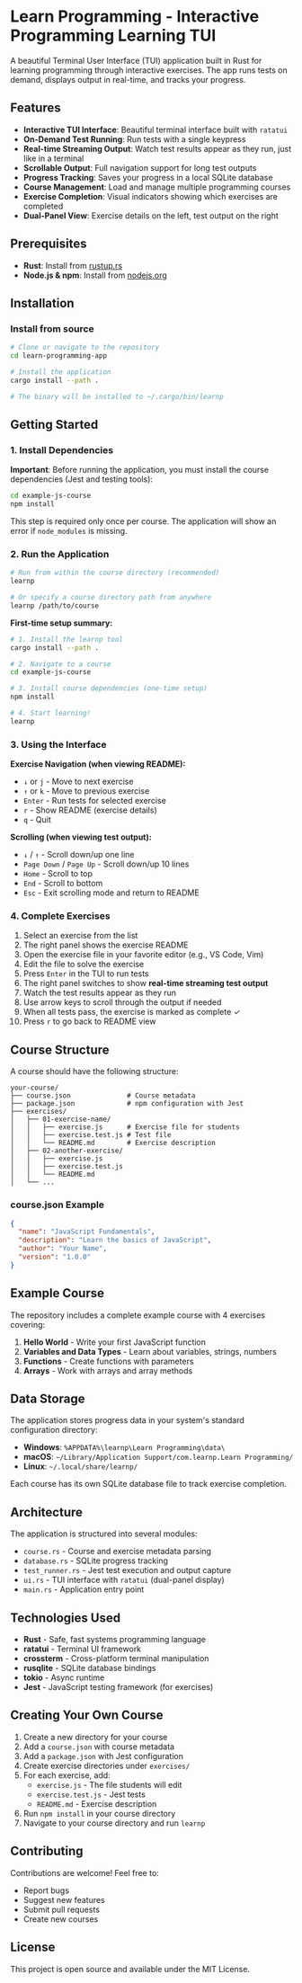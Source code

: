 # Learn Programming - Interactive Programming Learning TUI

A beautiful Terminal User Interface (TUI) application built in Rust for learning programming through interactive exercises. The app runs tests on demand, displays output in real-time, and tracks your progress.

## Features

- **Interactive TUI Interface**: Beautiful terminal interface built with `ratatui`
- **On-Demand Test Running**: Run tests with a single keypress
- **Real-time Streaming Output**: Watch test results appear as they run, just like in a terminal
- **Scrollable Output**: Full navigation support for long test outputs
- **Progress Tracking**: Saves your progress in a local SQLite database
- **Course Management**: Load and manage multiple programming courses
- **Exercise Completion**: Visual indicators showing which exercises are completed
- **Dual-Panel View**: Exercise details on the left, test output on the right

## Prerequisites

- **Rust**: Install from [rustup.rs](https://rustup.rs)
- **Node.js & npm**: Install from [nodejs.org](https://nodejs.org)

## Installation

### Install from source

```bash
# Clone or navigate to the repository
cd learn-programming-app

# Install the application
cargo install --path .

# The binary will be installed to ~/.cargo/bin/learnp
```

## Getting Started

### 1. Install Dependencies

**Important**: Before running the application, you must install the course dependencies (Jest and testing tools):

```bash
cd example-js-course
npm install
```

This step is required only once per course. The application will show an error if `node_modules` is missing.

### 2. Run the Application

```bash
# Run from within the course directory (recommended)
learnp

# Or specify a course directory path from anywhere
learnp /path/to/course
```

**First-time setup summary:**
```bash
# 1. Install the learnp tool
cargo install --path .

# 2. Navigate to a course
cd example-js-course

# 3. Install course dependencies (one-time setup)
npm install

# 4. Start learning!
learnp
```

### 3. Using the Interface

**Exercise Navigation (when viewing README):**
- `↓` or `j` - Move to next exercise
- `↑` or `k` - Move to previous exercise
- `Enter` - Run tests for selected exercise
- `r` - Show README (exercise details)
- `q` - Quit

**Scrolling (when viewing test output):**
- `↓` / `↑` - Scroll down/up one line
- `Page Down` / `Page Up` - Scroll down/up 10 lines
- `Home` - Scroll to top
- `End` - Scroll to bottom
- `Esc` - Exit scrolling mode and return to README

### 4. Complete Exercises

1. Select an exercise from the list
2. The right panel shows the exercise README
3. Open the exercise file in your favorite editor (e.g., VS Code, Vim)
4. Edit the file to solve the exercise
5. Press `Enter` in the TUI to run tests
6. The right panel switches to show **real-time streaming test output**
7. Watch the test results appear as they run
8. Use arrow keys to scroll through the output if needed
9. When all tests pass, the exercise is marked as complete ✓
10. Press `r` to go back to README view

## Course Structure

A course should have the following structure:

```
your-course/
├── course.json              # Course metadata
├── package.json             # npm configuration with Jest
├── exercises/
│   ├── 01-exercise-name/
│   │   ├── exercise.js      # Exercise file for students
│   │   ├── exercise.test.js # Test file
│   │   └── README.md        # Exercise description
│   ├── 02-another-exercise/
│   │   ├── exercise.js
│   │   ├── exercise.test.js
│   │   └── README.md
│   └── ...
```

### course.json Example

```json
{
  "name": "JavaScript Fundamentals",
  "description": "Learn the basics of JavaScript",
  "author": "Your Name",
  "version": "1.0.0"
}
```

## Example Course

The repository includes a complete example course with 4 exercises covering:

1. **Hello World** - Write your first JavaScript function
2. **Variables and Data Types** - Learn about variables, strings, numbers
3. **Functions** - Create functions with parameters
4. **Arrays** - Work with arrays and array methods

## Data Storage

The application stores progress data in your system's standard configuration directory:

- **Windows**: `%APPDATA%\learnp\Learn Programming\data\`
- **macOS**: `~/Library/Application Support/com.learnp.Learn Programming/`
- **Linux**: `~/.local/share/learnp/`

Each course has its own SQLite database file to track exercise completion.

## Architecture

The application is structured into several modules:

- `course.rs` - Course and exercise metadata parsing
- `database.rs` - SQLite progress tracking
- `test_runner.rs` - Jest test execution and output capture
- `ui.rs` - TUI interface with `ratatui` (dual-panel display)
- `main.rs` - Application entry point

## Technologies Used

- **Rust** - Safe, fast systems programming language
- **ratatui** - Terminal UI framework
- **crossterm** - Cross-platform terminal manipulation
- **rusqlite** - SQLite database bindings
- **tokio** - Async runtime
- **Jest** - JavaScript testing framework (for exercises)

## Creating Your Own Course

1. Create a new directory for your course
2. Add a `course.json` with course metadata
3. Add a `package.json` with Jest configuration
4. Create exercise directories under `exercises/`
5. For each exercise, add:
   - `exercise.js` - The file students will edit
   - `exercise.test.js` - Jest tests
   - `README.md` - Exercise description
6. Run `npm install` in your course directory
7. Navigate to your course directory and run `learnp`

## Contributing

Contributions are welcome! Feel free to:

- Report bugs
- Suggest new features
- Submit pull requests
- Create new courses

## License

This project is open source and available under the MIT License.
